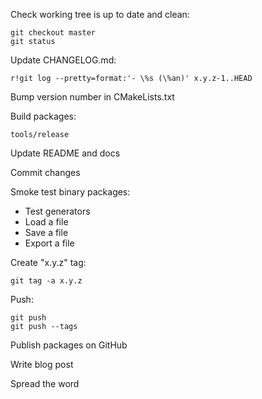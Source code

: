 Check working tree is up to date and clean:

    git checkout master
    git status

Update CHANGELOG.md:

    r!git log --pretty=format:'- \%s (\%an)' x.y.z-1..HEAD

Bump version number in CMakeLists.txt

Build packages:

    tools/release

Update README and docs

Commit changes

Smoke test binary packages:

- Test generators
- Load a file
- Save a file
- Export a file

Create "x.y.z" tag:

    git tag -a x.y.z

Push:

    git push
    git push --tags

Publish packages on GitHub

Write blog post

Spread the word
